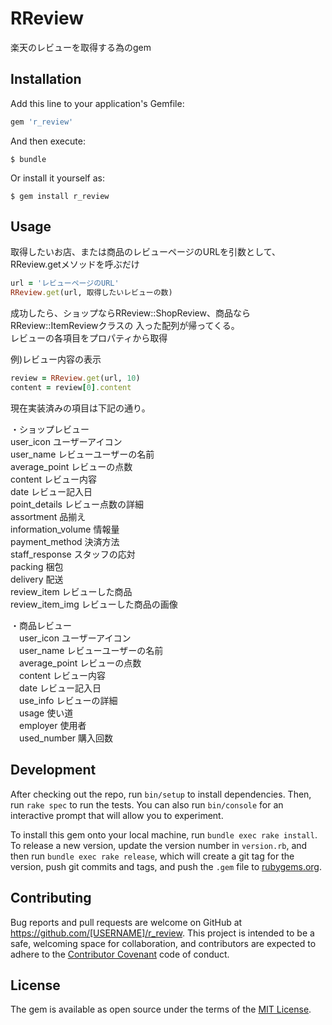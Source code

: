 # RReview

楽天のレビューを取得する為のgem

## Installation

Add this line to your application's Gemfile:

```ruby
gem 'r_review'
```

And then execute:

    $ bundle

Or install it yourself as:

    $ gem install r_review

## Usage

取得したいお店、または商品のレビューページのURLを引数として、
RReview.getメソッドを呼ぶだけ

```ruby
url = 'レビューページのURL'
RReview.get(url, 取得したいレビューの数)
```

成功したら、ショップならRReview::ShopReview、商品ならRReview::ItemReviewクラスの
入った配列が帰ってくる。  
レビューの各項目をプロパティから取得

例)レビュー内容の表示
```ruby
review = RReview.get(url, 10)
content = review[0].content
```

現在実装済みの項目は下記の通り。

・ショップレビュー  
  user_icon ユーザーアイコン  
  user_name レビューユーザーの名前  
  average_point レビューの点数  
  content レビュー内容  
  date レビュー記入日  
  point_details レビュー点数の詳細  
  assortment 品揃え  
    information_volume 情報量  
    payment_method 決済方法  
    staff_response スタッフの応対  
    packing 梱包  
    delivery 配送  
  review_item レビューした商品  
  review_item_img レビューした商品の画像  

・商品レビュー  
　user_icon ユーザーアイコン  
　user_name レビューユーザーの名前  
　average_point レビューの点数  
　content レビュー内容  
　date レビュー記入日  
　use_info レビューの詳細  
  　usage 使い道  
  　employer 使用者  
  　used_number 購入回数  

## Development

After checking out the repo, run `bin/setup` to install dependencies. Then, run `rake spec` to run the tests. You can also run `bin/console` for an interactive prompt that will allow you to experiment.

To install this gem onto your local machine, run `bundle exec rake install`. To release a new version, update the version number in `version.rb`, and then run `bundle exec rake release`, which will create a git tag for the version, push git commits and tags, and push the `.gem` file to [rubygems.org](https://rubygems.org).

## Contributing

Bug reports and pull requests are welcome on GitHub at https://github.com/[USERNAME]/r_review. This project is intended to be a safe, welcoming space for collaboration, and contributors are expected to adhere to the [Contributor Covenant](http://contributor-covenant.org) code of conduct.


## License

The gem is available as open source under the terms of the [MIT License](http://opensource.org/licenses/MIT).
